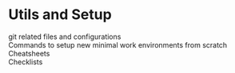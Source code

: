 # Utils and Setup
git related files and configurations  
Commands to setup new minimal work environments from scratch  
Cheatsheets  
Checklists
